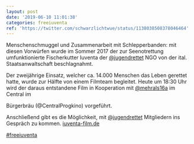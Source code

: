 ```yaml
---
layout: post
date: '2019-06-10 11:01:38'
categories: freeiuventa
ref: 'https://twitter.com/schwarzlichtwue/status/1138038508378046464'
---
```

Menschenschmuggel und Zusammenarbeit mit Schlepperbanden: mit diesen Vorwürfen wurde im Sommer 2017 der zur Seenotrettung umfunktionierte Fischerkutter Iuventa der [@jugendrettet](https://twitter.com/jugendrettet) NGO von der ital. Staatsanwaltschaft beschlagnahmt. 

Der zweijährige Einsatz, welcher ca. 14.000 Menschen das Leben gerettet hatte, wurde zur Hälfte von einem Filmteam begleitet. Heute um 18:30 Uhr wird der daraus entstandene Film in Kooperation mit [@mehrals16a](https://twitter.com/mehrals16a) im Central im

Bürgerbräu (@CentralProgkino) vorgeführt. 

Anschließend gibt es die Möglichkeit, mit [@jugendrettet](https://twitter.com/jugendrettet) Mitgliedern ins Gespräch zu kommen. [iuventa-film.de](http://www.iuventa-film.de/)

[#freeiuventa](/t/freeiuventa) 